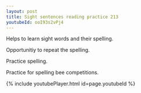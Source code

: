 ```yaml
---
layout: post
title: Sight sentences reading practice 213
youtubeId: ooI93s2vPj4
---
```

 
 
Helps to learn sight words and their spelling.

Opportunitiy to repeat the spelling. 

Practice spelling. 
 
Practice for spelling bee competitions. 
 
{% include youtubePlayer.html id=page.youtubeId %}
 
 
